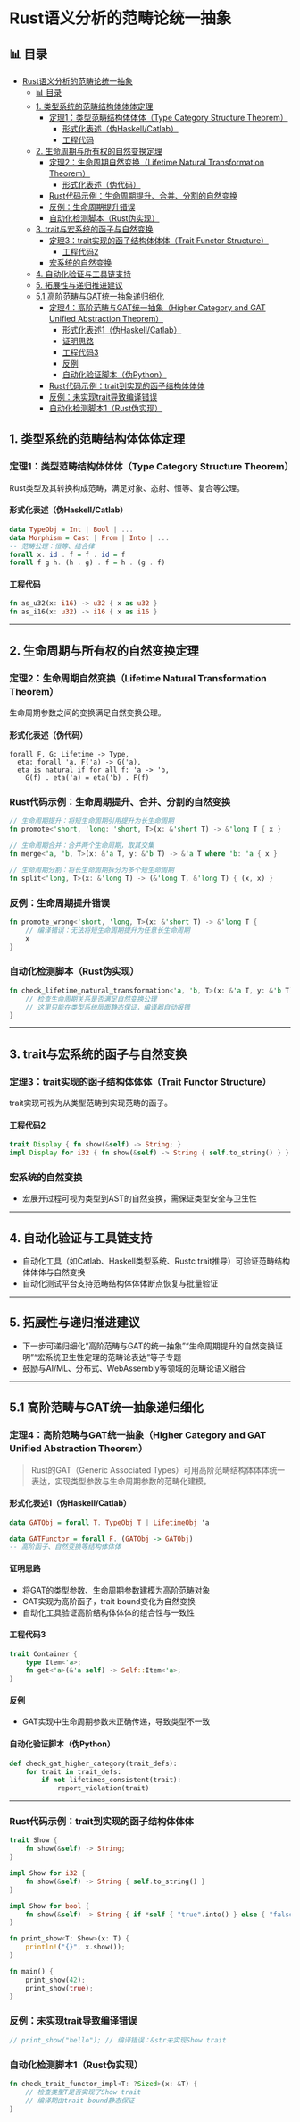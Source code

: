 ﻿# Rust语义分析的范畴论统一抽象


## 📊 目录

- [Rust语义分析的范畴论统一抽象](#rust语义分析的范畴论统一抽象)
  - [📊 目录](#-目录)
  - [1. 类型系统的范畴结构体体体定理](#1-类型系统的范畴结构体体体定理)
    - [定理1：类型范畴结构体体体（Type Category Structure Theorem）](#定理1类型范畴结构体体体type-category-structure-theorem)
      - [形式化表述（伪Haskell/Catlab）](#形式化表述伪haskellcatlab)
      - [工程代码](#工程代码)
  - [2. 生命周期与所有权的自然变换定理](#2-生命周期与所有权的自然变换定理)
    - [定理2：生命周期自然变换（Lifetime Natural Transformation Theorem）](#定理2生命周期自然变换lifetime-natural-transformation-theorem)
      - [形式化表述（伪代码）](#形式化表述伪代码)
    - [Rust代码示例：生命周期提升、合并、分割的自然变换](#rust代码示例生命周期提升合并分割的自然变换)
    - [反例：生命周期提升错误](#反例生命周期提升错误)
    - [自动化检测脚本（Rust伪实现）](#自动化检测脚本rust伪实现)
  - [3. trait与宏系统的函子与自然变换](#3-trait与宏系统的函子与自然变换)
    - [定理3：trait实现的函子结构体体体（Trait Functor Structure）](#定理3trait实现的函子结构体体体trait-functor-structure)
      - [工程代码2](#工程代码2)
    - [宏系统的自然变换](#宏系统的自然变换)
  - [4. 自动化验证与工具链支持](#4-自动化验证与工具链支持)
  - [5. 拓展性与递归推进建议](#5-拓展性与递归推进建议)
  - [5.1 高阶范畴与GAT统一抽象递归细化](#51-高阶范畴与gat统一抽象递归细化)
    - [定理4：高阶范畴与GAT统一抽象（Higher Category and GAT Unified Abstraction Theorem）](#定理4高阶范畴与gat统一抽象higher-category-and-gat-unified-abstraction-theorem)
      - [形式化表述1（伪Haskell/Catlab）](#形式化表述1伪haskellcatlab)
      - [证明思路](#证明思路)
      - [工程代码3](#工程代码3)
      - [反例](#反例)
      - [自动化验证脚本（伪Python）](#自动化验证脚本伪python)
    - [Rust代码示例：trait到实现的函子结构体体体](#rust代码示例trait到实现的函子结构体体体)
    - [反例：未实现trait导致编译错误](#反例未实现trait导致编译错误)
    - [自动化检测脚本1（Rust伪实现）](#自动化检测脚本1rust伪实现)


## 1. 类型系统的范畴结构体体体定理

### 定理1：类型范畴结构体体体（Type Category Structure Theorem）

Rust类型及其转换构成范畴，满足对象、态射、恒等、复合等公理。

#### 形式化表述（伪Haskell/Catlab）

```haskell
data TypeObj = Int | Bool | ...
data Morphism = Cast | From | Into | ...
-- 范畴公理：恒等、结合律
forall x. id . f = f . id = f
forall f g h. (h . g) . f = h . (g . f)
```

#### 工程代码

```rust
fn as_u32(x: i16) -> u32 { x as u32 }
fn as_i16(x: u32) -> i16 { x as i16 }
```

---

## 2. 生命周期与所有权的自然变换定理

### 定理2：生命周期自然变换（Lifetime Natural Transformation Theorem）

生命周期参数之间的变换满足自然变换公理。

#### 形式化表述（伪代码）

```text
forall F, G: Lifetime -> Type,
  eta: forall 'a, F('a) -> G('a),
  eta is natural if for all f: 'a -> 'b,
    G(f) . eta('a) = eta('b) . F(f)
```

### Rust代码示例：生命周期提升、合并、分割的自然变换

```rust
// 生命周期提升：将短生命周期引用提升为长生命周期
fn promote<'short, 'long: 'short, T>(x: &'short T) -> &'long T { x }

// 生命周期合并：合并两个生命周期，取其交集
fn merge<'a, 'b, T>(x: &'a T, y: &'b T) -> &'a T where 'b: 'a { x }

// 生命周期分割：将长生命周期拆分为多个短生命周期
fn split<'long, T>(x: &'long T) -> (&'long T, &'long T) { (x, x) }
```

### 反例：生命周期提升错误

```rust
fn promote_wrong<'short, 'long, T>(x: &'short T) -> &'long T {
    // 编译错误：无法将短生命周期提升为任意长生命周期
    x
}
```

### 自动化检测脚本（Rust伪实现）

```rust
fn check_lifetime_natural_transformation<'a, 'b, T>(x: &'a T, y: &'b T) {
    // 检查生命周期关系是否满足自然变换公理
    // 这里只能在类型系统层面静态保证，编译器自动报错
}
```

---

## 3. trait与宏系统的函子与自然变换

### 定理3：trait实现的函子结构体体体（Trait Functor Structure）

trait实现可视为从类型范畴到实现范畴的函子。

#### 工程代码2

```rust
trait Display { fn show(&self) -> String; }
impl Display for i32 { fn show(&self) -> String { self.to_string() } }
```

### 宏系统的自然变换

- 宏展开过程可视为类型到AST的自然变换，需保证类型安全与卫生性

---

## 4. 自动化验证与工具链支持

- 自动化工具（如Catlab、Haskell类型系统、Rustc trait推导）可验证范畴结构体体体与自然变换
- 自动化测试平台支持范畴结构体体体断点恢复与批量验证

---

## 5. 拓展性与递归推进建议

- 下一步可递归细化“高阶范畴与GAT的统一抽象”“生命周期提升的自然变换证明”“宏系统卫生性定理的范畴论表达”等子专题
- 鼓励与AI/ML、分布式、WebAssembly等领域的范畴论语义融合

---

## 5.1 高阶范畴与GAT统一抽象递归细化

### 定理4：高阶范畴与GAT统一抽象（Higher Category and GAT Unified Abstraction Theorem）
>
> Rust的GAT（Generic Associated Types）可用高阶范畴结构体体体统一表达，实现类型参数与生命周期参数的范畴化建模。

#### 形式化表述1（伪Haskell/Catlab）

```haskell
data GATObj = forall T. TypeObj T | LifetimeObj 'a

data GATFunctor = forall F. (GATObj -> GATObj)
-- 高阶函子、自然变换等结构体体体
```

#### 证明思路

- 将GAT的类型参数、生命周期参数建模为高阶范畴对象
- GAT实现为高阶函子，trait bound变化为自然变换
- 自动化工具验证高阶结构体体体的组合性与一致性

#### 工程代码3

```rust
trait Container {
    type Item<'a>;
    fn get<'a>(&'a self) -> Self::Item<'a>;
}
```

#### 反例

- GAT实现中生命周期参数未正确传递，导致类型不一致

#### 自动化验证脚本（伪Python）

```python
def check_gat_higher_category(trait_defs):
    for trait in trait_defs:
        if not lifetimes_consistent(trait):
            report_violation(trait)
```

---

### Rust代码示例：trait到实现的函子结构体体体

```rust
trait Show {
    fn show(&self) -> String;
}

impl Show for i32 {
    fn show(&self) -> String { self.to_string() }
}

impl Show for bool {
    fn show(&self) -> String { if *self { "true".into() } else { "false".into() } }
}

fn print_show<T: Show>(x: T) {
    println!("{}", x.show());
}

fn main() {
    print_show(42);
    print_show(true);
}
```

### 反例：未实现trait导致编译错误

```rust
// print_show("hello"); // 编译错误：&str未实现Show trait
```

### 自动化检测脚本1（Rust伪实现）

```rust
fn check_trait_functor_impl<T: ?Sized>(x: &T) {
    // 检查类型T是否实现了Show trait
    // 编译期由trait bound静态保证
}
```
